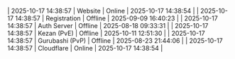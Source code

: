 | 2025-10-17 14:38:57 | Website | Online | 2025-10-17 14:38:54 |
| 2025-10-17 14:38:57 | Registration | Offline | 2025-09-09 16:40:23 |
| 2025-10-17 14:38:57 | Auth Server | Offline | 2025-08-18 09:33:31 |
| 2025-10-17 14:38:57 | Kezan (PvE) | Offline | 2025-10-11 12:51:30 |
| 2025-10-17 14:38:57 | Gurubashi (PvP) | Offline | 2025-08-23 21:44:06 |
| 2025-10-17 14:38:57 | Cloudflare | Online | 2025-10-17 14:38:54 |
